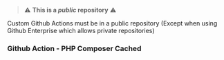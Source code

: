 
> :warning: **This is a *public* repository** :warning:

Custom Github Actions must be in a public repository (Except when using Github Enterprise which allows private repositories)

### Github Action - PHP Composer Cached